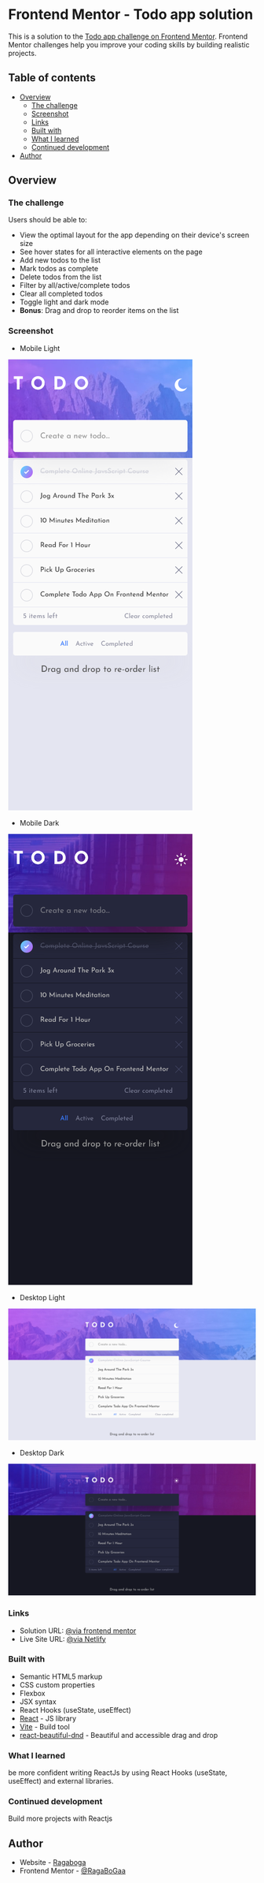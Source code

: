 # Frontend Mentor - Todo app solution

This is a solution to the [Todo app challenge on Frontend Mentor](https://www.frontendmentor.io/challenges/todo-app-Su1_KokOW). Frontend Mentor challenges help you improve your coding skills by building realistic projects.

## Table of contents

- [Overview](#overview)
  - [The challenge](#the-challenge)
  - [Screenshot](#screenshot)
  - [Links](#links)
  - [Built with](#built-with)
  - [What I learned](#what-i-learned)
  - [Continued development](#continued-development)
- [Author](#author)

## Overview

### The challenge

Users should be able to:

- View the optimal layout for the app depending on their device's screen size
- See hover states for all interactive elements on the page
- Add new todos to the list
- Mark todos as complete
- Delete todos from the list
- Filter by all/active/complete todos
- Clear all completed todos
- Toggle light and dark mode
- **Bonus**: Drag and drop to reorder items on the list

### Screenshot

- Mobile Light

![](./mobile-light.png)

- Mobile Dark

![](./mobile-dark.png)

- Desktop Light

![](./desktop-light.png)

- Desktop Dark

![](./desktop-dark.png)

### Links

- Solution URL: [@via frontend mentor]([https://your-solution-url.com](https://www.frontendmentor.io/solutions/advanced-todo-app-using-viteandreact-with-dark-mode-and-drag-and-drop-a6gXXHgy_Q))
- Live Site URL: [@via Netlify](https://my1st-react-app.netlify.app/)

### Built with

- Semantic HTML5 markup
- CSS custom properties
- Flexbox
- JSX syntax
- React Hooks (useState, useEffect)
- [React](https://reactjs.org/) - JS library
- [Vite](https://vitejs.dev/) - Build tool
- [react-beautiful-dnd](https://github.com/atlassian/react-beautiful-dnd) - Beautiful and accessible drag and drop

### What I learned

be more confident writing ReactJs by using React Hooks (useState, useEffect) and external libraries.

### Continued development

Build more projects with Reactjs


## Author

- Website - [Ragaboga](https://github.com/RagaBoGaa)
- Frontend Mentor - [@RagaBoGaa](https://www.frontendmentor.io/profile/RagaBoGaa)
